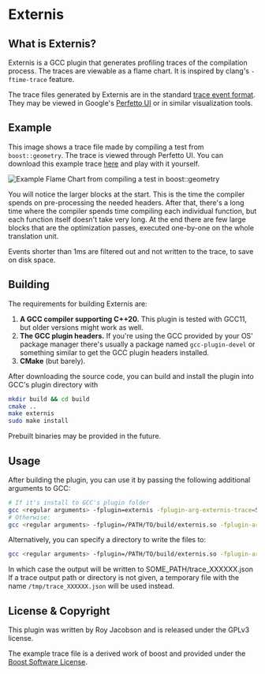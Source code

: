 # Externis

## What is Externis?

Externis is a GCC plugin that generates profiling traces of the compilation
process. The traces are viewable as a flame chart. It is inspired by clang's
`-ftime-trace` feature.

The trace files generated by Externis are in the standard
[trace event format](https://profilerpedia.markhansen.co.nz/formats/trace-event-format/).
They may be viewed in Google's [Perfetto UI](https://ui.perfetto.dev) or in
similar visualization tools.

## Example

This image shows a trace file made by compiling a test from `boost::geometry`.
The trace is viewed through Perfetto UI. You can download this example trace
[here](./docs/example_trace.json) and play with it yourself.

![Example Flame Chart from compiling a test in boost::geometry](./docs/example_chart.png)

You will notice the larger blocks at the start. This is the time the compiler
spends on pre-processing the needed headers. After that, there's a long time
where the compiler spends time compiling each individual function, but each
function itself doesn't take very long. At the end there are few large blocks
that are the optimization passes, executed one-by-one on the whole translation
unit.

Events shorter than 1ms are filtered out and not written to the trace, to save
on disk space.

## Building

The requirements for building Externis are:
 1. **A GCC compiler supporting C++20.** This plugin is tested with GCC11, but older
    versions might work as well.
 2. **The GCC plugin headers.** If you're using the GCC provided by your OS' package
    manager there's usually a package named `gcc-plugin-devel` or something
    similar to get the GCC plugin headers installed.
 3. **CMake** (but barely).

After downloading the source code, you can build and install the plugin into
GCC's plugin directory with

```bash
mkdir build && cd build
cmake ..
make externis
sudo make install
```

Prebuilt binaries may be provided in the future.

## Usage

After building the plugin, you can use it by passing the following additional
arguments to GCC:
```bash
# If it's install to GCC's plugin folder
gcc <regular arguments> -fplugin=externis -fplugin-arg-externis-trace=SOME_PATH/trace.json
# Otherwise:
gcc <regular arguments> -fplugin=/PATH/TO/build/externis.so -fplugin-arg-externis-trace=SOME_PATH/trace.json
```
Alternatively, you can specify a directory to write the files to: 
```bash 
gcc <regular arguments> -fplugin=/PATH/TO/build/externis.so -fplugin-arg-externis-trace-dir=SOME_PATH/
```
In which case the output will be written to SOME_PATH/trace_XXXXXX.json
If a trace output path or directory is not given, a temporary file with the name
`/tmp/trace_XXXXXX.json` will be used instead.

## License & Copyright

This plugin was written by Roy Jacobson and is released under the GPLv3 license.

The example trace file is a derived work of boost and provided under the [Boost
Software License](./docs/boost_license.txt).
